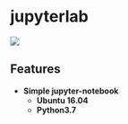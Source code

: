 # jupyterlab

<a href='https://hub.docker.com/r/syunyooo/jupyter-notebook'> ![](https://img.shields.io/docker/cloud/build/syunyooo/jupyter-notebook.svg?logo=docker&logoColor=white&style=for-the-badge)</a>

## Features

- **Simple jupyter-notebook**
  - **Ubuntu 16.04**
  - **Python3.7**


